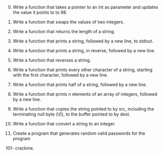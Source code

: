 0. Write a function that takes a pointer to an int as parameter and updates
the value it points to to 98.

1. Write a function that swaps the values of two integers.

2. Write a function that returns the length of a string.

3. Write a function that prints a string, followed by a new line, to stdout.

4. Write a function that prints a string, in reverse, followed by a new line.

5. Write a function that reverses a string.

6. Write a function that prints every other character of a string, starting with
the first character, followed by a new line.

7. Write a function that prints half of a string, followed by a new line.

8. Write a function that prints n elements of an array of integers, followed
by a new line.

9. Write a function that copies the string pointed to by src, including the
terminating null byte (\0), to the buffer pointed to by dest.

10. Write a function that convert a string to an integer.

11. Create a program that generates random valid passwords for the program

101- crackme.
